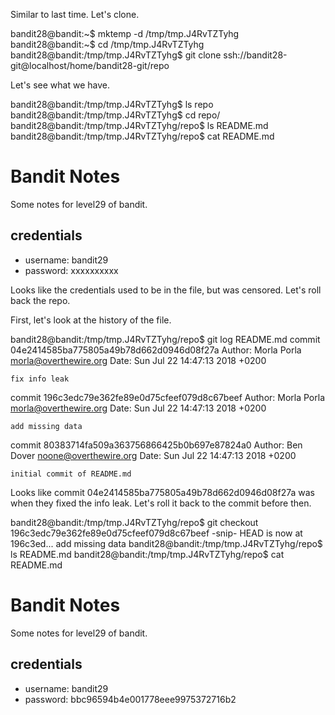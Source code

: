 Similar to last time. Let's clone.

bandit28@bandit:~$ mktemp -d
/tmp/tmp.J4RvTZTyhg
bandit28@bandit:~$ cd /tmp/tmp.J4RvTZTyhg
bandit28@bandit:/tmp/tmp.J4RvTZTyhg$ git clone ssh://bandit28-git@localhost/home/bandit28-git/repo

Let's see what we have.

bandit28@bandit:/tmp/tmp.J4RvTZTyhg$ ls
repo
bandit28@bandit:/tmp/tmp.J4RvTZTyhg$ cd repo/
bandit28@bandit:/tmp/tmp.J4RvTZTyhg/repo$ ls
README.md
bandit28@bandit:/tmp/tmp.J4RvTZTyhg/repo$ cat README.md 
# Bandit Notes
Some notes for level29 of bandit.

## credentials

- username: bandit29
- password: xxxxxxxxxx



Looks like the credentials used to be in the file, but was censored. Let's roll
back the repo.

First, let's look at the history of the file.

bandit28@bandit:/tmp/tmp.J4RvTZTyhg/repo$ git log README.md
commit 04e2414585ba775805a49b78d662d0946d08f27a
Author: Morla Porla <morla@overthewire.org>
Date:   Sun Jul 22 14:47:13 2018 +0200

    fix info leak

commit 196c3edc79e362fe89e0d75cfeef079d8c67beef
Author: Morla Porla <morla@overthewire.org>
Date:   Sun Jul 22 14:47:13 2018 +0200

    add missing data

commit 80383714fa509a363756866425b0b697e87824a0
Author: Ben Dover <noone@overthewire.org>
Date:   Sun Jul 22 14:47:13 2018 +0200

    initial commit of README.md



Looks like commit 04e2414585ba775805a49b78d662d0946d08f27a was when they fixed
the info leak. Let's roll it back to the commit before then.

bandit28@bandit:/tmp/tmp.J4RvTZTyhg/repo$ git checkout 196c3edc79e362fe89e0d75cfeef079d8c67beef
-snip-
HEAD is now at 196c3ed... add missing data
bandit28@bandit:/tmp/tmp.J4RvTZTyhg/repo$ ls
README.md
bandit28@bandit:/tmp/tmp.J4RvTZTyhg/repo$ cat README.md 
# Bandit Notes
Some notes for level29 of bandit.

## credentials

- username: bandit29
- password: bbc96594b4e001778eee9975372716b2
